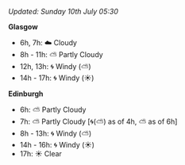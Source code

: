 *Updated: Sunday 10th July 05:30*

**Glasgow**

* 6h, 7h: :cloud: Cloudy
* 8h - 11h: :partly_sunny: Partly Cloudy
* 12h, 13h: :cyclone: Windy (:partly_sunny:)
* 14h - 17h: :cyclone: Windy (:sunny:)

**Edinburgh**

* 6h: :partly_sunny: Partly Cloudy
* 7h: :partly_sunny: Partly Cloudy [:cyclone:(:partly_sunny:) as of 4h, :partly_sunny: as of 6h]
* 8h - 13h: :cyclone: Windy (:partly_sunny:)
* 14h - 16h: :cyclone: Windy (:sunny:)
* 17h: :sunny: Clear
